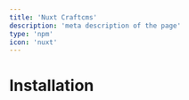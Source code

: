 ```yaml
---
title: 'Nuxt Craftcms'
description: 'meta description of the page'
type: 'npm'
icon: 'nuxt'
---
```


# Installation
